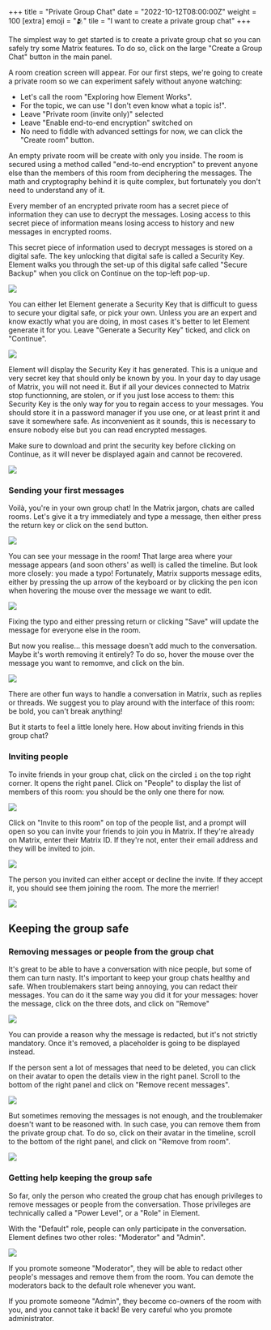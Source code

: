 +++
title = "Private Group Chat"
date = "2022-10-12T08:00:00Z"
weight = 100
[extra]
emoji = "🫂"
tile = "I want to create a private group chat"
+++

The simplest way to get started is to create a private group chat so you can
safely try some Matrix features. To do so, click on the large "Create a Group
Chat" button in the main panel.

A room creation screen will appear. For our first steps, we're going to create a
private room so we can experiment safely without anyone watching:

* Let's call the room "Exploring how Element Works".
* For the topic, we can use "I don't even know what a topic is!".
* Leave "Private room (invite only)" selected
* Leave "Enable end-to-end encryption" switched on
* No need to fiddle with advanced settings for now, we can click the "Create
  room" button.

An empty private room will be create with only you inside. The room is secured
using a method called "end-to-end encryption" to prevent anyone else than the
members of this room from deciphering the messages. The math and cryptography
behind it is quite complex, but fortunately you don't need to understand any of
it.

Every member of an encrypted private room has a secret piece of information they
can use to decrypt the messages. Losing access to this secret piece of
information means losing access to history and new messages in encrypted rooms.

This secret piece of information used to decrypt messages is stored on a digital
safe. The key unlocking that digital safe is called a Security Key. Element
walks you through the set-up of this digital safe called "Secure Backup" when
you click on Continue on the top-left pop-up.

![](create-room-set-up-encryption-highlighted.png)

You can either let Element generate a Security Key that is difficult to guess to
secure your digital safe, or pick your own. Unless you are an expert and know
exactly what you are doing, in most cases it's better to let Element generate it
for you. Leave "Generate a Security Key" ticked, and click on "Continue".

![](setup-safe-generate-security-key.png)

Element will display the Security Key it has generated. This is a unique and
very secret key that should only be known by you. In your day to day usage of
Matrix, you will not need it. But if all your devices connected to Matrix stop
functionning, are stolen, or if you just lose access to them: this Security Key
is the only way for you to regain access to your messages. You should store it
in a password manager if you use one, or at least print it and save it somewhere
safe. As inconvenient as it sounds, this is necessary to ensure nobody else but
you can read encrypted messages.

Make sure to download and print the security key before clicking on Continue, as
it will never be displayed again and cannot be recovered.

![](setup-safe-save-security-key.png)

### Sending your first messages

Voilà, you're in your own group chat! In the Matrix jargon, chats are called
rooms. Let's give it a try immediately and type a message, then either press the
return key or click on the send button.

![](experiment-send-first-message.png)

You can see your message in the room! That large area where your message appears
(and soon others' as well) is called the timeline. But look more closely: you
made a typo! Fortunately, Matrix supports message edits, either by pressing the
up arrow of the keyboard or by clicking the pen icon when hovering the mouse
over the message we want to edit.

![](experiment-click-edit.png)

Fixing the typo and either pressing return or clicking "Save" will update the
message for everyone else in the room.

But now you realise… this message doesn't add much to the conversation. Maybe
it's worth removing it entirely? To do so, hover the mouse over the message you
want to remomve, and click on the bin.

![](experiment-hover-and-bin.png)

There are other fun ways to handle a conversation in Matrix, such as replies or
threads. We suggest you to play around with the interface of this room: be bold,
you can't break anything!

But it starts to feel a little lonely here. How about inviting friends in this
group chat?

### Inviting people

To invite friends in your group chat, click on the circled `i` on the top right
corner. It opens the right panel. Click on "People" to display the list of
members of this room: you should be the only one there for now.

![](experiment-hover-and-bin.png)

Click on "Invite to this room" on top of the people list, and a prompt will open
so you can invite your friends to join you in Matrix. If they're already on
Matrix, enter their Matrix ID. If they're not, enter their email address and
they will be invited to join.

![](invite-name.png)

The person you invited can either accept or decline the invite. If they accept
it, you should see them joining the room. The more the merrier!

![](invite-hello.png)

## Keeping the group safe

### Removing messages or people from the group chat

It's great to be able to have a conversation with nice people, but some of them
can turn nasty. It's important to keep your group chats healthy and safe. When
troublemakers start being annoying, you can redact their messages. You can do it
the same way you did it for your messages: hover the message, click on the three
dots, and click on "Remove"

![](redact-menu.png)

You can provide a reason why the message is redacted, but it's not strictly
mandatory. Once it's removed, a placeholder is going to be displayed instead.

If the person sent a lot of messages that need to be deleted, you can click on
their avatar to open the details view in the right panel. Scroll to the bottom
of the right panel and click on "Remove recent messages".

![](redact-redact-all.png)

But sometimes removing the messages is not enough, and the troublemaker doesn't
want to be reasoned with. In such case, you can remove them from the private
group chat. To do so, click on their avatar in the timeline, scroll to the
bottom of the right panel, and click on "Remove from room".

![](redact-kick.png)

### Getting help keeping the group safe

So far, only the person who created the group chat has enough privileges to
remove messages or people from the conversation. Those privileges are
technically called a "Power Level", or a "Role" in Element.

With the "Default" role, people can only participate in the conversation.
Element defines two other roles: "Moderator" and "Admin".

![](role.png)

If you promote someone "Moderator", they will be able to redact other people's
messages and remove them from the room. You can demote the moderators back to 
the default role whenever you want.

If you promote someone "Admin", they become co-owners of the room with you, and
you cannot take it back! Be very careful who you promote administrator.
